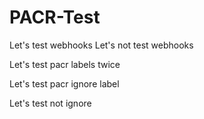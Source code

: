 # PACR-Test

Let's test webhooks
Let's not test webhooks

Let's test pacr labels twice

Let's test pacr ignore label

Let's test not ignore
